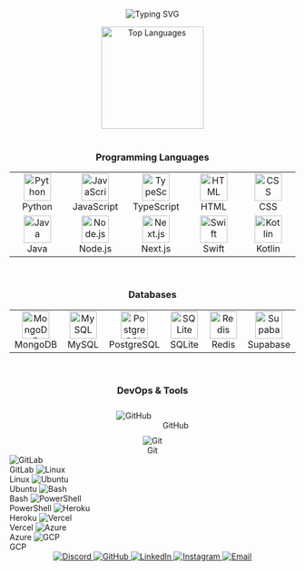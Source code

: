 
<p align="center">
  <img src="https://readme-typing-svg.demolab.com?font=Fira+Code&weight=600&size=28&duration=3000&pause=1000&color=3F8AFF&center=true&vCenter=true&random=false&width=800&lines=Welcome+to+my+GitHub+Profile!;Python+Developer+and+Automation+Engineer;Full-Stack+Web+and+AI+Developer;Software+Engineer+(Python+and+AI);Tech+Innovator+/+Product+Developer" alt="Typing SVG" />
</p>

<div align="center">

<!-- Top Languages -->
<img src="https://github-readme-stats.vercel.app/api/top-langs/?username=brutalharsh&layout=compact&hide_border=true&title_color=3F8AFF&text_color=c9d1d9&bg_color=0d1117&hide=Rust,Jinja,java,ruby,php,c%2B%2B,c%23,go,objective-c&langs_count=8" alt="Top Languages" height="180" />

</div>


<br clear="both">

<!-- Skills Section -->
<div align="center">

  <!-- Programming Languages -->
  <h3 align="center">Programming Languages</h3>
  <table align="center">
    <tr>
      <td align="center" width="96">
        <img src="https://skillicons.dev/icons?i=python" alt="Python" width="48" height="48" />
        <br>Python
      </td>
      <td align="center" width="96">
        <img src="https://skillicons.dev/icons?i=js" alt="JavaScript" width="48" height="48" />
        <br>JavaScript
      </td>
      <td align="center" width="96">
        <img src="https://skillicons.dev/icons?i=ts" alt="TypeScript" width="48" height="48" />
        <br>TypeScript
      </td>
      <td align="center" width="96">
        <img src="https://skillicons.dev/icons?i=html" alt="HTML" width="48" height="48" />
        <br>HTML
      </td>
      <td align="center" width="96">
        <img src="https://skillicons.dev/icons?i=css" alt="CSS" width="48" height="48" />
        <br>CSS
      </td>
    </tr>
    <tr>
      <td align="center" width="96">
        <img src="https://skillicons.dev/icons?i=java" alt="Java" width="48" height="48" />
        <br>Java
      </td>
      <td align="center" width="96">
        <img src="https://skillicons.dev/icons?i=nodejs" alt="Node.js" width="48" height="48" />
        <br>Node.js
      </td>
      <td align="center" width="96">
        <img src="https://skillicons.dev/icons?i=nextjs" alt="Next.js" width="48" height="48" />
        <br>Next.js
      </td>
      <td align="center" width="96">
        <img src="https://skillicons.dev/icons?i=swift" alt="Swift" width="48" height="48" />
        <br>Swift
      </td>
      <td align="center" width="96">
        <img src="https://skillicons.dev/icons?i=kotlin" alt="Kotlin" width="48" height="48" />
        <br>Kotlin
      </td>
    </tr>
  </table>

  <br/>

  <!-- Databases -->
  <h3 align="center">Databases</h3>
  <table align="center">
    <tr>
      <td align="center" width="96">
        <img src="https://skillicons.dev/icons?i=mongodb" alt="MongoDB" width="48" height="48" />
        <br>MongoDB
      </td>
      <td align="center" width="96">
        <img src="https://skillicons.dev/icons?i=mysql" alt="MySQL" width="48" height="48" />
        <br>MySQL
      </td>
      <td align="center" width="96">
        <img src="https://skillicons.dev/icons?i=postgres" alt="PostgreSQL" width="48" height="48" />
        <br>PostgreSQL
      </td>
      <td align="center" width="96">
        <img src="https://skillicons.dev/icons?i=sqlite" alt="SQLite" width="48" height="48" />
        <br>SQLite
      </td>
      <td align="center" width="96">
        <img src="https://skillicons.dev/icons?i=redis" alt="Redis" width="48" height="48" />
        <br>Redis
      </td>
      <td align="center" width="96">
        <img src="https://skillicons.dev/icons?i=supabase" alt="Supabase" width="48" height="48" />
        <br>Supabase
      </td>
    </tr>
  </table>

  <br/>

  <!-- DevOps & Tools -->
  <h3 align="center">DevOps & Tools</h3>
  <div align="center" style="display: flex; justify-content: center; flex-wrap: wrap; gap: 20px; padding: 10px;">
    <td align="center" width="96">
      <img src="https://skillicons.dev/icons?i=github" alt="GitHub" /><br/>GitHub
    </div>
    <td align="center" width="96">
      <img src="https://skillicons.dev/icons?i=git" alt="Git" /><br/>Git
    </div>
    <td align="center" width="96">
      <img src="https://skillicons.dev/icons?i=gitlab" alt="GitLab" /><br/>GitLab
    </div>
    <td align="center" width="96">
      <img src="https://skillicons.dev/icons?i=linux" alt="Linux" /><br/>Linux
    </div>
    <td align="center" width="96">
      <img src="https://skillicons.dev/icons?i=ubuntu" alt="Ubuntu" /><br/>Ubuntu
    </div>
    <td align="center" width="96">
      <img src="https://skillicons.dev/icons?i=bash" alt="Bash" /><br/>Bash
    </div>
    <td align="center" width="96">
      <img src="https://skillicons.dev/icons?i=powershell" alt="PowerShell" /><br/>PowerShell
    </div>
    <td align="center" width="96">
      <img src="https://skillicons.dev/icons?i=heroku" alt="Heroku" /><br/>Heroku
    </div>
    <td align="center" width="96">
      <img src="https://skillicons.dev/icons?i=vercel" alt="Vercel" /><br/>Vercel
    </div>
    <td align="center" width="96">
      <img src="https://skillicons.dev/icons?i=azure" alt="Azure" /><br/>Azure
    </div>
    <td align="center" width="96">
      <img src="https://skillicons.dev/icons?i=gcp" alt="GCP" /><br/>GCP
    </div>
  </div>

</div>

<br clear="both">

<!-- Social Links with Badges -->
<div align="center">
  <a href="https://discordapp.com/users/271140080188522497">
    <img src="https://img.shields.io/badge/Discord-5865F2?style=for-the-badge&logo=discord&logoColor=white" alt="Discord" />
  </a>
  <a href="https://github.com/brutalharsh">
    <img src="https://img.shields.io/badge/GitHub-100000?style=for-the-badge&logo=github&logoColor=white" alt="GitHub" />
  </a>
  <a href="https://linkedin.com/in/harsh-kadyan">
    <img src="https://img.shields.io/badge/LinkedIn-0077B5?style=for-the-badge&logo=linkedin&logoColor=white" alt="LinkedIn" />
  </a>
  <a href="https://instagram.com/brutal_harsh">
    <img src="https://img.shields.io/badge/Instagram-E4405F?style=for-the-badge&logo=instagram" alt="Instagram" />
  </a>
  <a href="mailto:harshkadyan099@gmail.com">
    <img src="https://img.shields.io/badge/Email-D14836?style=for-the-badge&logo=gmail&logoColor=white" alt="Email" />
  </a>
</div>